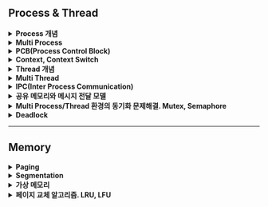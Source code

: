 ## Process & Thread

<details>
    <summary><b>Process 개념</b></summary>

### Process란?
실행중인 프로그램을 의미합니다. 디스크에 있는 실행 파일이 메모리에 올라가 CPU의 할당을 받을 수 있게 됩니다.  
프로세스는 독립적인 메모리를 할당받기 때문에, 다른 프로세스에 접근할 수 없습니다.

### Process 구성 요소
- Code 영역 : 실행할 프로그램의 명령어들이 위치하는 공간입니다.
- Data 영역 : 전역변수와 static 변수들이 위치하는 공간입니다.
- Heap 영역 : 동적으로 할당되는 데이터를 저장하는 공간입니다.
- Stack 영역 : 함수 호출에 사용되는 데이터가 위치하는 공간입니다.

### 프로세스의 상태
- new: 프로세스가 생성된 상태
- ready: CPU의 할당을 받아 running 상태가 될 준비가 완료된 상태
- running: CPU에 의해 실행되고 있는 상태
- waiting: I/O 등의 작업이 발생하길 기다리는 상태
- terminated: 프로세스가 종료된 상태

</details>

<details>
    <summary><b>Multi Process</b></summary>

### 멀티 프로세스란?
멀티 프로세스란 여러 프로세스가 협력하여 하나의 프로그램을 병렬처리하는 것을 의미합니다.  
혹은, 독립된 프로세스들이 컨텍스트 스위칭을 통해 번갈아 가며 실행되는 과정을 의미합니다.

</details>

<details>
    <summary><b>PCB(Process Control Block)</b></summary>

### PCB란?
PCB는 운영체제가 프로세스를 제어하기 위해 프로세스의 상태를 저장하는 것입니다.  
프로세스의 상태관리와 context switching을 하기 위해 필요합니다.  
프로세스가 생성 시 만들어지며 메모리에 할당됩니다.  
컨텍스트 스위칭을 위해 PCB가 사용되고, 실제 스케쥴링 시에는 PCB의 메모리 주소를 통해 스케쥴링됩니다.

### PCB 구성 요소
- PID: 프로세스 번호
- 상태: 준비, 대기, 실행 등의 상태
- Register save area: 레지스터 관련 정보
  - Program counter: 다음 실행될 명령어의 포인터
  - Stack pointer의 위치 
- Priority: 스케쥴링 우선순위
- 프로세스가 위치한 메모리 포인터
- 할당된 자원 정보
- Account: CPU 사용 시간
- I/O관련 정보
</details>

<details>
    <summary><b>Context, Context Switch</b></summary>

### Context Switch란?
Context Switch란 CPU가 실행할 프로세스 혹은 쓰레드를 교체하는 작업을 의미합니다.  
CPU가 처리할 프로세스를 교체하기 위해선 CPU가 해당 프로세스에 대한 정보를 임시로 저장해야 하는데, 이 정보를 컨텍스트라고 합니다.  
컨텍스트 스위칭을 하게 되면, 하나의 프로세스의 전체 실행동안 계속 선점하는 것에 비해 CPU를 더 효율적으로 사용할 수 있습니다.  
예를 들어, 한 프로세스가 I/O이 끝날때까지 CPU도 선점하고 있다면, 이 동안 CPU는 idle 상태가 됩니다.  
이렇게 CPU가 쉬는 시간을 활용하기 위해 컨텍스트 스위칭을 통해 다른 프로세스를 실행할 수 있게 됩니다.

### Context Switch 과정
1. 기존에 CPU에 의해 실행중이던 프로세스가 교체될 상황에 놓입니다.
   - 프로세스 최대 실행시간에 도달한 경우
   - I/O 작업이 필요한 경우
   - 인터럽트가 발생한 경우
2. 기존 프로세스에 대한 실행 정보를 PCB에 저장합니다.
3. 새로 실행될 프로세스에 대한 PCB를 통해 프로세스를 교체 실행합니다.

</details>

<details>
    <summary><b>Thread 개념</b></summary>

### 쓰레드란?
쓰레드란 프로세스 내에서 실행되는 작업의 단위를 의미합니다.  
한 프로세스 내에는 여러 쓰레드가 있을 수 있고, 프로세스의 Code, Data, Heap 영역을 공유합니다.

</details>

<details>
    <summary><b>Multi Thread</b></summary>

### 멀티 쓰레드의 장단점
- 장점
  - 멀티 프로세스에 비해 컨텍스트 스위칭 오버헤드가 더 가볍습니다. CPU가 사용했던 데이터를 캐싱하고 조회하는 것이 더 효율적이기 때문입니다.
  - 쓰레드는 프로세스 내 메모리 영역을 공유하기 때문에 쓰레드 간 통신이 간단합니다.
- 단점
  - 메모리 영역을 공유하기 때문에 쓰레드 간 동기화 문제가 발생할 수 있습니다.
  - 한 쓰레드가 비정상적으로 종료되면, 전체 프로세스에 영향이 갈 수 있습니다.
</details>

<details>
    <summary><b>IPC(Inter Process Communication)</b></summary>

### IPC란?
IPC는 프로세스 간에 데이터를 주고받는 방법입니다.  
프로세스는 다른 프로세스로부터 독립적인 메모리 공간을 받기 때문에, 여러 프로세스가 데이터를 주고받으며 병렬적으로 작업을 처리하려면 별도의 데이터 통신이 필요합니다.  
이를 해결하기 위해 IPC가 제공됩니다.

</details>

<details>
    <summary><b>공유 메모리와 메시지 전달 모델</b></summary>

1. 공유 메모리: 프로세스에 메모리 공간의 일부를 공유하여, 공유한 메모리 영역에 I/O 작업을 하며 데이터를 통신하는 방식입니다.
   - 장점: 커널(운영체제의 핵심 기능)이 관여하지 않고 메모리 영역을 공유하기 때문에 속도가 빠릅니다.
   - 단점: 데이터를 전달하는 방식이 아니기 때문에, 메모리에 데이터를 읽어야 하는 시점을 알 수 없고, 별도의 기술이 필요합니다.
2. 메세지 전달: 커널 메모리 영역에 메세지 전달을 위한 채널을 만들어서 프로세스 사이의 데이터를 송수신 하는 방법입니다.
   - 장점: 커널이 메세지 전달을 관리하기 때문에, 프로그램 차원에서의 별도의 로직이 필요하지 않습니다.
   - 단점: 커널을 통해서 메세지를 전달하기 때문에, 공유 메모리 방식에 비해 느립니다.
   - 파이프 방식: 부모-자식 프로세스 간의 단방향 메세지 통신입니다.
   - 큐 방식: 큐 자료구조를 활용하여 양방향 메세지 통신이 가능합니다. 부모-자식 관계가 아니어도 통신할 수 있습니다.
   - 소켓: 네트워크 통신 방식인 소켓을 이용하여, 프로세스의 포트번호를 정하고, 해당 포트 간의 데이터 통신을 진행합니다.
</details>

<details>
    <summary><b>Multi Process/Thread 환경의 동기화 문제해결. Mutex, Semaphore</b></summary>

### 동기화 문제
동시에 여러 프로세스가 공유 데이터에 접근하려 할 때, 접근 순서에 따라서 결과가 달라지는 Race Condition이 발생합니다.  
이를 해결하기 위해 동기화(Synchronization)이 필요합니다.

### Synchronization
동기화를 위해서는 critical section에 대해 상호 접근 배제를 보장해야 합니다. 

### Critical Section
critical section은 공유 데이터에 접근해서 값을 바꾸는 코드를 의미합니다.
critical section에 대해 동기화를 하지 않았을 때 발생하는 문제를 해결하기 위해서는 조건들을 만족해야 합니다.
- Mutual Exclusion(상호 배제): 이미 한 프로세스가 critical section에 접근중이라면 다른 프로세스는 접근하면 안됩니다.
- Progress(진행): 아무런 프로세스도 접근하지 않았다면 critical section에 접근할 수 있어야 합니다.
- Bounded Waiting(한정 대기): critical section에 접근하기 위해 무한정 기다리면 안됩니다.

### Mutex
Mutex는 공유자원에 하나의 프로세스만 접근할 수 있는 동기화 방식입니다.  
공유 자원에 이미 다른 프로세스가 접근중이라면 lock을 얻기 위해 대기합니다.  
접근할 수 있다면 lock을 획득하며 공유 자원에 접근하고, 실행이 완료되면 lock을 반환하며 다른 프로세스가 접근할 수 있도록 합니다.  

### Semaphore
Semaphore는 여러 프로세스가 공유 자원에 접근할 수 있고, busy waiting이 필요 없는 동기화 방식입니다.  
Semaphore는 공유 자원의 개수를 나타내는 카운터(counter)로 동기화를 관리합니다.  
공유 자원에 접근할 수 있으면 카운터--를 하고, 사용이 완료되면 카운터++을 합니다.  
그리고 while문을 사용할 때의 busy waiting을 피하기 위해 Block & Wakeup 방식을 사용합니다.  
critical section으로의 진입에 실패하면 기다리지 않고 waiting queue에 가고, wake up이 발생하면 waiting queue에 있던 프로세스들이 모두 ready queue로 이동합니다.
- 카운터가 음수일 때: 이미 모든 자원들이 사용중이고, 프로세스들이 대기중입니다.
- 카운터가 0 이상일 때: 공유 자원에 적어도 하나의 프로세스가 접근할 수 있습니다.

### Binary Semaphore는 Mutex인가요?
Mutex는 자원을 선점 프로세스만 락을 반납할 수 있지만, Semaphore는 자원을 선점하지 않은 프로세스도 락을 반납할 수 있기 때문에, 둘은 다른 개념입니다.

</details>

<details>
    <summary><b>Deadlock</b></summary>

### 데드락이란?
데드락은 여러 프로세스가 한정된 자원을 얻고자 무한히 기다리는 상황을 말합니다.  
자원 A를 선점한 프로세스가 자원 B를 선점한 프로세스의 B를 얻기 위해 기다리고, 자원 B를 선점한 프로세스가 A를 얻고자 기다린다면 이는 데드락에 해당됩니다.

### 데드락이 걸리기 위한 조건
1. 상호 배제: 매 순간 하나의 프로세스만이 자원을 사용할 수 있습니다.
2. 보유 대기: 자원을 선점한 프로세스가 다른 자원을 기다릴 때, 선점한 자원을 놓지 않고 계속 갖고 있습니다.
3. 비선점: 프로세스는 OS에 의해 강제로 자원을 뺏기지 않습니다.
4. 순환 대기: 자원을 기다리는 프로세스 간 사이클이 형성되어야 합니다.

### 데드락 해결 방법
1. 데드락 예방: 데드락이 일어나지 않도록 미리 방지하는 방식입니다. 하지만 이 방식은 시스템의 처리 속도 및 효율성을 떨어뜨린다는 단점이 있습니다.
2. 데드락 회피: 데드락이 발생할 수 있는 경우에는 자원을 할당하지 않도록 알고리즘으로 회피하는 방식입니다. 하지만 이 방식은 프로세스마다 최대 자원 요구량을 알아야 하고, 기타 제약조건이 많습니다.
3. 데드락 탐지 및 회복: 데드락 회피 기법과 비슷한 방식으로 데드락이 발생하는지 탐지한 후, 프로세스를 중단하거나 자원을 선점하는 방식으로 데드락을 회복합니다.
4. 데드락 무시: 데드락이 일어나지 않는다고 가정하고, 일어날 경우에는 사용자가 직접 프로세스를 죽이는 방식입니다. 이는 실제로 데드락이 일어날 조건이 매우 까다롭기 때문에, 대부분의 운영체제에서 사용됩니다.
</details>

---

## Memory

<details>
    <summary><b>Paging</b></summary>

### Paging이란?
Paging이란 논리주소의 메모리를 고정된 크기의 Page로 나누어 관리하는 방법입니다.  
페이지 테이블을 이용해 논리주소와 매핑되는 물리주소를 반환하는 식으로 메모리를 할당합니다.  

- 논리 주소: 사용자 프로세스에만 의미있는 주소
- 물리 주소: 실제 메모리에 할당되는 주소

### Paging의 특징
- 물리 주소 공간을 페이지와 같은 사이즈로 나눈 프레임(Frame) 단위로 관리합니다.
- 물리 주소 공간은 연속적이지 않을 수 있습니다.
- 외부 단편화는 발생하지 않지만, 내부 단편화는 발생할 수 있습니다. 페이지의 크기와 프레임의 크기가 똑같기 때문에, 모든 프로세스의 메모리를 페이지 단위로 프레임에 할당받을 수 있습니다.
  - 외부 단편화: 물리 주소 공간에 메모리가 파편화되어있어서, 파편들의 합은 충분히 커서 메모리를 할당할 수 있지만 실제로 주소 공간이 나뉘어있기 때문에 프로세스가 메모리를 할당받지 못하는 현상
  - 내부 단편화: 남아있는 메모리 공간이 할당받아야 하는 메모리 공간보다 더 크기 때문에, 할당 받은 이후에 사용되지 않는 메모리 공간이 남는 현상
- 페이징으로 인해 메모리를 보호할 수 있고, 페이지를 공유할 수 있습니다.

### Page Table
페이지 테이블이란 논리 주소와 매핑되는 물리 주소 정보를 갖고 있는 테이블을 의미합니다.
- 프로세스마다 페이지 테이블을 갖습니다.
- Page Table Base Register(페이지 테이블을 가리키는 레지스터), Page Table Length Register(페이지 테이블 크기를 가리키는 레지스터) 정보가 PCB에 저장됩니다.
- 페이지 테이블의 존재 때문에, 실제 물리 주소에 접근하기 위해서는 페이지 테이블에 한번, 실제 물리 주소에 두번의 메모리 주소 접근이 필요합니다.

### Paging을 쓰는 이유(vs Contiguous Memory Allocation)
- 메모리 관리를 받는 사용자 입장에서는 연속된 메모리를 할당받았다고 느끼지만(logical address), 실제 물리 주소 공간에는 프레임 단위로 할당하여 효율적으로 메모리를 할당받을 수 있습니다.
- 페이징으로 인해 외부 단편화를 방지할 수 있습니다.

### Paging의 문제점
페이징은 프로세스의 논리적인 구조와 구성요소들을 전혀 생각하지 않고 크기 단위로 페이지를 나눕니다.  
이런 특징으로 인해 한 프레임 안에 다른 특징의 메모리들이 같이 존재할 수 있습니다.  
이 경우에 프레임 단위로 메모리를 공유하고, protection을 적용하기 때문에 보호와 공유의 기능을 수행하기 어렵습니다.  
이를 보완하고자 Segmentation이라는 기법을 사용합니다.
</details>

<details>
    <summary><b>Segmentation</b></summary>

### Segmentation이란?
Segmentation이란 메모리를 고정 크기의 프레임 단위로 나누는 것이 아니라, 논리적인 내용 단위인 세그먼트로 나누는 방식입니다.  
페이징과 마찬가지로 세그먼트 테이블이 필요하고, 세그먼트는 프레임과 비슷하게 메모리 블럭의 단위 역할을 하지만, 그 크기는 세그먼트마다 다를 수 있습니다.  

### Segmentation의 장단점(vs Paging)
- 장점: 페이징에 비해 보호와 공유의 기능을 하기에 용이합니다. 논리적으로 메모리가 나뉘어있기 때문입니다.
- 단점: 외부 단편화가 발생할 수 있습니다. 이를 해결하기 위해 페이징을 함께 사용하는 하이브리드 방식이 있습니다.
</details>

<details>
    <summary><b>가상 메모리</b></summary>

### 가상 메모리란?
가상 메모리란 프로세스의 필요한 부분만 메모리에 올림으로써 메모리를 효율적으로 사용하는 방식입니다.  
자주 사용되는 내용이나 필요한 내용만 메모리에 올려놓고, 덜 중요한 내용은 하드디스크에 적재하는 방식으로 이루어집니다.  
이 때, 프로그램 실행 중 페이지 메인 메모리에 올라와있지 않은 주소에 참조하게 되면 이때 page fault가 발생하고, 가상 메모리에서 해당 부분을 가져오게 됩니다.

### 가상 메모리의 장단점
- 장점: 메모리를 효율적으로 사용할 수 있기 때문에, 한번에 더 많은 프로세스들을 메모리에 올려놓을 수 있습니다.
- 단점: 페이지 폴트가 발생하면 이 때 I/O 작업에 의해 성능이 떨어질 수 있습니다.

### 가상 메모리 동작 방식
Demand Paging 방식은 프로세스를 페이지로 나누고, 페이지 테이블을 통해 메모리와 가상 메모리를 관리하는 방식입니다.  
page가 메모리에 있는지를 확인하기 위해 page table의 valid-invalid 플래그를 확인합니다.  
만약 invalid라면 페이지 폴트가 발생한 page를 디스크에서 메인 메모리로 올리는 작업을 진행합니다.
</details>

<details>
    <summary><b>페이지 교체 알고리즘. LRU, LFU</b></summary>

### 페이지 교체 알고리즘
페이지 교체 알고리즘은 메인 메모리와 디스크 사이의 페이지를 교체하는 알고리즘으로, 어떤 프레임을 희생되는 프레임으로 할 것인지에 따라 여러 방식이 존재합니다.  
여기에서 페이지 폴트가 적게 발생할 수록 성능이 좋은 알고리즘인데, 페이지 폴트는 페이지와 희생되는 프레임을 교체하는 것 뿐만 아니라, 아직 디스크에 존재하는 페이지를 메모리의 빈 공간에 올리는 것도 포함됩니다.

### 페이지 교체 알고리즘의 종류

1. OPT: 가장 나중에 사용될 것 같은 페이지를 교체하는 알고리즘입니다. 항상 최적의 결과를 보장하지만 미래의 참조를 모두 알고있는 것은 불가능하므로 알고리즘의 upper bound를 제공하는 역할을 합니다.
2. FIFO: 모든 페이지의 우선순위가 평등하다고 가정하고, 가장 먼저 할당된 페이지를 교체하는 알고리즘입니다. 구현하기 간단하지만 알고리즘을 사용하지 않은 경우보다도 페이지 폴트가 더 많이 발생하는 경우가 생깁니다.
3. LRU(Least Recently Used): 가장 오랫동안 사용되지 않은 페이지가 교체되는 알고리즘입니다. 
4. LFU(Least Frequently Used): 가장 적게 사용된 페이지가 교체되는 알고리즘입니다. 최근성을 반영하지 못하지만, 인기도를 더 정확히 반영할 수 있습니다.
</details>
